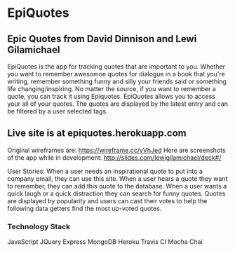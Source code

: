 # EpiQuotes

Epic Quotes from David Dinnison and Lewi Gilamichael
---------------------------------------------------------------------------------------------

   EpiQuotes is the app for tracking quotes that are important to you. Whether you want to
remember awesomoe quotes for dialogue in a book that you're writing, remember something funny
and silly your friends said or something life changing/inspiring.
    No matter the source, if you want to remember a quote, you can track it using Epiquotes.
    EpiQuotes allows you to access your all of your quotes. The quotes are displayed by the latest 
entry and can be filtered by a user selected tags. 
    

## Live site is at epiquotes.herokuapp.com

Original wireframes are: https://wireframe.cc/yVhJed
Here are screenshots of the app while in development: http://slides.com/lewigilamichael/deck#/

User Stories: 
When a user needs an inspirational quote to put into a company email, they can use this site. 
When a user hears a quote they want to remember, they can add this quote to the database.
When a user wants a quick laugh or a quick distraction they can search for funny quotes.
Quotes are displayed by popularity and users can cast their votes to help the following data getters find the most up-voted quotes. 

### Technology Stack
   JavaScript
   JQuery
   Express
   MongoDB
   Heroku
   Travis CI
   Mocha
   Chai
   
   
